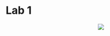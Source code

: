 # Lab 1  

<p align="center">
    <img src="https://media.discordapp.net/attachments/778418042702528532/868288509419589652/unknown.png?width=1379&height=675">
</p>